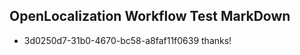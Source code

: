 ## OpenLocalization Workflow Test MarkDown
* 3d0250d7-31b0-4670-bc58-a8faf11f0639 
thanks!<!--HONumber=Mar16_HO3-->
